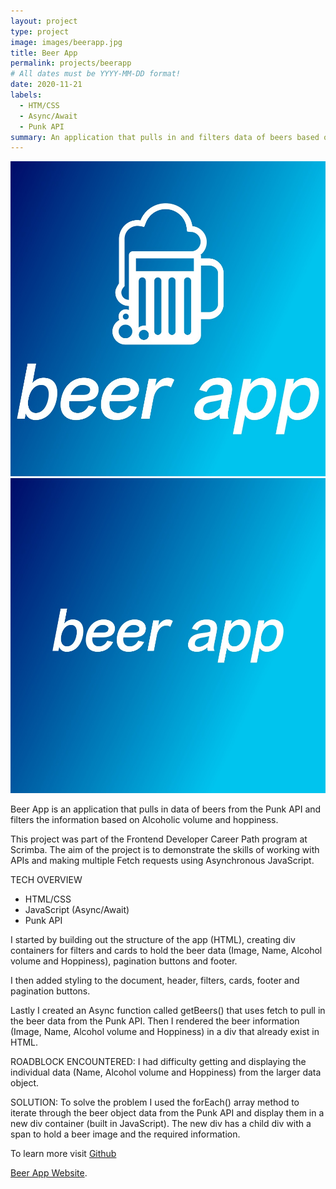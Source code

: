 ```yaml
---
layout: project
type: project
image: images/beerapp.jpg
title: Beer App
permalink: projects/beerapp
# All dates must be YYYY-MM-DD format!
date: 2020-11-21
labels:
  - HTM/CSS
  - Async/Await
  - Punk API
summary: An application that pulls in and filters data of beers based on Alcoholic volume and hoppiness.
---
```


<div class="ui small rounded images">
  <img class="ui image" src="../images/beerapp.jpg">
  <img class="ui image" src="../images/beerapp2.jpg">
</div>

Beer App is an application that pulls in data of beers from the Punk API and filters the information based on Alcoholic volume and hoppiness.

This project was part of the Frontend Developer Career Path program at Scrimba. The aim of the project is to demonstrate the skills of working with APIs and making multiple Fetch requests using Asynchronous JavaScript.

TECH OVERVIEW

  - HTML/CSS
  - JavaScript (Async/Await)
  - Punk API

I started by building out the structure of the app (HTML), creating div containers for filters and cards to hold the beer data (Image, Name, Alcohol volume and Hoppiness), pagination buttons and footer.

I then added styling to the document, header, filters, cards, footer and pagination buttons.

Lastly I created an Async function called getBeers() that uses fetch to pull in the beer data from the Punk API. Then I rendered the beer information (Image, Name, Alcohol volume and Hoppiness) in a div that already exist in HTML.

ROADBLOCK ENCOUNTERED: I had difficulty getting and displaying the individual data (Name, Alcohol volume and Hoppiness) from the larger data object.

SOLUTION: To solve the problem I used the forEach() array method to iterate through the beer object data from the Punk API and display them in a new div container (built in JavaScript). The new div has a child div with a span to hold a beer image and the required information.

To learn more visit <a href="https://github.com/PJMantoss/beer-app"><i class="large github icon "></i>Github</a>

[Beer App Website](https://pjmantoss.github.io/beer-app/).
